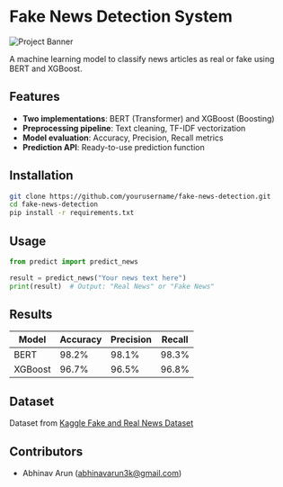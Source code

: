 # Fake News Detection System

![Project Banner](https://via.placeholder.com/800x200?text=Fake+News+Detection+with+ML)

A machine learning model to classify news articles as real or fake using BERT and XGBoost.

## Features
- **Two implementations**: BERT (Transformer) and XGBoost (Boosting)
- **Preprocessing pipeline**: Text cleaning, TF-IDF vectorization
- **Model evaluation**: Accuracy, Precision, Recall metrics
- **Prediction API**: Ready-to-use prediction function

## Installation
```bash
git clone https://github.com/yourusername/fake-news-detection.git
cd fake-news-detection
pip install -r requirements.txt
```

## Usage
```python
from predict import predict_news

result = predict_news("Your news text here")
print(result)  # Output: "Real News" or "Fake News"
```

## Results
| Model       | Accuracy | Precision | Recall |
|-------------|----------|-----------|--------|
| BERT        | 98.2%    | 98.1%     | 98.3%  |
| XGBoost     | 96.7%    | 96.5%     | 96.8%  |

## Dataset
Dataset from [Kaggle Fake and Real News Dataset](https://www.kaggle.com/datasets/clmentbisaillon/fake-and-real-news-dataset)

## Contributors
- Abhinav Arun (abhinavarun3k@gmail.com)
